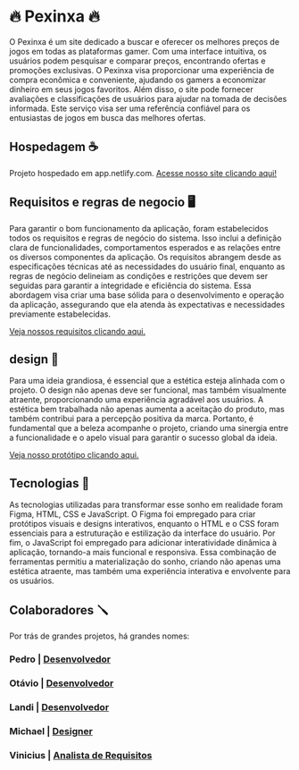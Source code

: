# 🔥    Pexinxa    🔥 

O Pexinxa é um site dedicado a buscar e oferecer os melhores preços de jogos em todas as plataformas gamer. Com uma interface intuitiva, os usuários podem pesquisar e comparar preços, encontrando ofertas e promoções exclusivas. O Pexinxa visa proporcionar uma experiência de compra econômica e conveniente, ajudando os gamers a economizar dinheiro em seus jogos favoritos. Além disso, o site pode fornecer avaliações e classificações de usuários para ajudar na tomada de decisões informada. Este serviço visa ser uma referência confiável para os entusiastas de jogos em busca das melhores ofertas.

## Hospedagem ☕️

Projeto hospedado em app.netlify.com. [Acesse nosso site clicando aqui!](https://pexinxa.netlify.app/)

## Requisitos e regras de negocio 🖥️


Para garantir o bom funcionamento da aplicação, foram estabelecidos todos os requisitos e regras de negócio do sistema. Isso inclui a definição clara de funcionalidades, comportamentos esperados e as relações entre os diversos componentes da aplicação. Os requisitos abrangem desde as especificações técnicas até as necessidades do usuário final, enquanto as regras de negócio delineiam as condições e restrições que devem ser seguidas para garantir a integridade e eficiência do sistema. Essa abordagem visa criar uma base sólida para o desenvolvimento e operação da aplicação, assegurando que ela atenda às expectativas e necessidades previamente estabelecidas.

[Veja nossos requisitos clicando aqui.](https://docs.google.com/document/d/1QwlEoqyKXiD5TdkHfYo1YUh3-iCTVUOOPqbMq-6SUJk/edit)

## design 🦄


Para uma ideia grandiosa, é essencial que a estética esteja alinhada com o projeto. O design não apenas deve ser funcional, mas também visualmente atraente, proporcionando uma experiência agradável aos usuários. A estética bem trabalhada não apenas aumenta a aceitação do produto, mas também contribui para a percepção positiva da marca. Portanto, é fundamental que a beleza acompanhe o projeto, criando uma sinergia entre a funcionalidade e o apelo visual para garantir o sucesso global da ideia.

[Veja nosso protótipo clicando aqui.](https://www.figma.com/proto/OZpzEa5PF0TumUeuCrcXfG/PEXINXA-DESKTOP?type=design&node-id=2-45&t=YQwIIYCuRioyXrhU-1&scaling=min-zoom&page-id=0%3A1&mode=design)

## Tecnologias 🤖


As tecnologias utilizadas para transformar esse sonho em realidade foram Figma, HTML, CSS e JavaScript. O Figma foi empregado para criar protótipos visuais e designs interativos, enquanto o HTML e o CSS foram essenciais para a estruturação e estilização da interface do usuário. Por fim, o JavaScript foi empregado para adicionar interatividade dinâmica à aplicação, tornando-a mais funcional e responsiva. Essa combinação de ferramentas permitiu a materialização do sonho, criando não apenas uma estética atraente, mas também uma experiência interativa e envolvente para os usuários.

## Colaboradores 🪛

Por trás de grandes projetos, há grandes nomes:
### Pedro | [Desenvolvedor](https://github.com/Akcio23)
### Otávio | [Desenvolvedor](https://github.com/OtavioColimo)
### Landi | [Desenvolvedor](https://github.com/jmlandi)
### Michael | [Designer](https://github.com/mikebenedito)
### Vinicius | [Analista de Requisitos](https://github.com/ViniciusNC)
